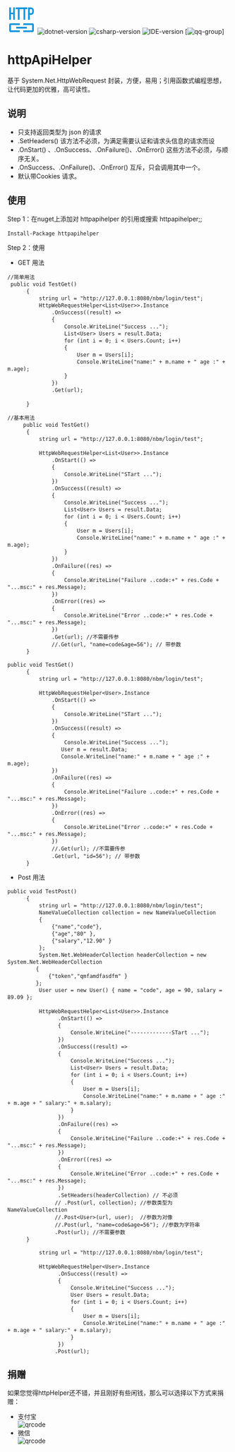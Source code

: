 ![logo](https://raw.githubusercontent.com/crazywolfcode/httpHelper/master/logo.png)
![dotnet-version](https://img.shields.io/badge/.net-%3E%3D4.0-blue.svg) 
![csharp-version](https://img.shields.io/badge/C%23-7.3-blue.svg) 
![IDE-version](https://img.shields.io/badge/IDE-vs2019-blue.svg)
[![qq-group](https://img.shields.io/badge/qq-443055589-red.svg)]
# httpApiHelper
基于 System.Net.HttpWebRequest 封装，方便，易用；引用函数式编程思想，让代码更加的优雅，高可读性。

## 说明
  * 只支持返回类型为 json 的请求
  * .SetHeaders() 该方法不必须，为满足需要认证和请求头信息的请求而设
  * .OnStart() 、.OnSuccess、.OnFailure()、.OnError() 这些方法不必须，与顺序无关。
  * .OnSuccess、.OnFailure()、.OnError() 互斥，只会调用其中一个。
  * 默认带Cookies 请求。
  
## 使用

Step 1：在nuget上添加对 httpapihelper 的引用或搜索 httpapihelper;; 

```Install-Package httpapihelper```

Step 2：使用
  * GET 用法
  ```
  //简单用法
   public void TestGet()
        {
            string url = "http://127.0.0.1:8080/nbm/login/test";
            HttpWebRequestHelper<List<User>>.Instance              
                .OnSuccess((result) =>
                {
                    Console.WriteLine("Success ...");
                    List<User> Users = result.Data;
                    for (int i = 0; i < Users.Count; i++)
                    {
                        User m = Users[i];
                        Console.WriteLine("name:" + m.name + " age :" + m.age);
                    }
                })
                .Get(url); 
              
        }
  ```
  
  ```
  //基本用法
       public void TestGet()
        {
            string url = "http://127.0.0.1:8080/nbm/login/test";

            HttpWebRequestHelper<List<User>>.Instance
                .OnStart(() =>
                {
                    Console.WriteLine("STart ...");
                })
                .OnSuccess((result) =>
                {
                    Console.WriteLine("Success ...");
                    List<User> Users = result.Data;
                    for (int i = 0; i < Users.Count; i++)
                    {
                        User m = Users[i];
                        Console.WriteLine("name:" + m.name + " age :" + m.age);
                    }
                })
                .OnFailure((res) =>
                {
                    Console.WriteLine("Failure ..code:+" + res.Code + "...msc:" + res.Message);
                })
                .OnError((res) =>
                {
                    Console.WriteLine("Error ..code:+" + res.Code + "...msc:" + res.Message);
                })
                .Get(url); //不需要传参
                //.Get(url, "name=code&age=56"); // 带参数
        }
  ```
  
  ```
  public void TestGet()
        {
            string url = "http://127.0.0.1:8080/nbm/login/test";

            HttpWebRequestHelper<User>.Instance
                .OnStart(() =>
                {
                    Console.WriteLine("STart ...");
                })
                .OnSuccess((result) =>
                {
                    Console.WriteLine("Success ...");
                   User m = result.Data;                   
                   Console.WriteLine("name:" + m.name + " age :" + m.age);                    
                })
                .OnFailure((res) =>
                {
                    Console.WriteLine("Failure ..code:+" + res.Code + "...msc:" + res.Message);
                })
                .OnError((res) =>
                {
                    Console.WriteLine("Error ..code:+" + res.Code + "...msc:" + res.Message);
                })
                //.Get(url); //不需要传参
                .Get(url, "id=56"); // 带参数
        }
  ```
  
  * Post 用法
  
  ```
  public void TestPost()
        {
            string url = "http://127.0.0.1:8080/nbm/login/test";
            NameValueCollection collection = new NameValueCollection
            {
                {"name","code"},
                {"age","80" },
                {"salary","12.90" }
            };
            System.Net.WebHeaderCollection headerCollection = new System.Net.WebHeaderCollection
           {
               {"token","qmfamdfasdfm" }
           };
            User user = new User() { name = "code", age = 90, salary = 89.09 };

            HttpWebRequestHelper<List<User>>.Instance
                  .OnStart(() =>
                  {
                      Console.WriteLine("-------------STart ...");
                  })
                  .OnSuccess((result) =>
                  {
                      Console.WriteLine("Success ...");
                      List<User> Users = result.Data;
                      for (int i = 0; i < Users.Count; i++)
                      {
                          User m = Users[i];
                          Console.WriteLine("name:" + m.name + " age :" + m.age + " salary:" + m.salary);
                      }
                  })
                  .OnFailure((res) =>
                  {
                      Console.WriteLine("Failure ..code:+" + res.Code + "...msc:" + res.Message);
                  })
                  .OnError((res) =>
                  {
                      Console.WriteLine("Error ..code:+" + res.Code + "...msc:" + res.Message);
                  })
                  .SetHeaders(headerCollection) // 不必须
                 // .Post(url, collection); //参数类型为 NameValueCollection
                 //.Post<User>(url, user);  //参数为对像 
                 //.Post(url, "name=code&age=56"); //参数为字符串
                 .Post(url); //不需要参数
        }
  ```
  ```
            string url = "http://127.0.0.1:8080/nbm/login/test";
          
            HttpWebRequestHelper<User>.Instance                
                  .OnSuccess((result) =>
                  {
                      Console.WriteLine("Success ...");
                      User Users = result.Data;
                      for (int i = 0; i < Users.Count; i++)
                      {
                          User m = Users[i];
                          Console.WriteLine("name:" + m.name + " age :" + m.age + " salary:" + m.salary);
                      }
                  })                 
                 .Post(url);

  ```

## 捐赠
如果您觉得httpHelper还不错，并且刚好有些闲钱，那么可以选择以下方式来捐赠：

* 支付宝  
![qrcode](https://raw.githubusercontent.com/crazywolfcode/httpHelper/master/zfb.jpg)
* 微信  
![qrcode](https://raw.githubusercontent.com/crazywolfcode/httpHelper/master/wxRevard.png)
